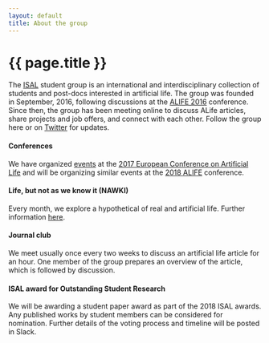```yaml
---
layout: default
title: About the group
---
```


# {{ page.title }}

The [ISAL](http://alife.org/) student group is an international and
interdisciplinary collection of students and post-docs interested in artificial
life. The group was founded in September, 2016, following discussions at
the [ALIFE 2016](http://alife2016.alife.org/) conference. Since then, the group
has been meeting online to discuss ALife articles, share projects and job
offers, and connect with each other. Follow the group here or
on [Twitter](https://twitter.com/ISALstudents) for updates.


#### Conferences

We have organized [events](2017/09/04/ECAL-announcements.html) at
the
[2017 European Conference on Artificial Life](https://project.inria.fr/ecal2017/) and
will be organizing similar events at
the [2018 ALIFE]( http://alife2018.alife.cs.is.nagoya-u.ac.jp/) conference.


#### Life, but not as we know it (NAWKI)

Every month, we explore a hypothetical of real and artificial life. Further
information [here](/2017/08/20/nawki-announcement.html).

#### Journal club

We meet usually once every two weeks to discuss an artificial life article for
an hour. One member of the group prepares an overview of the article, which is
followed by discussion.

#### ISAL award for Outstanding Student Research

We will be awarding a student paper award as part of the 2018 ISAL awards. Any
published works by student members can be considered for nomination. Further
details of the voting process and timeline will be posted in Slack.
